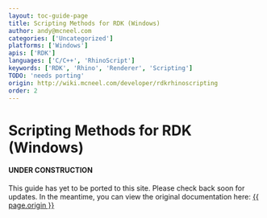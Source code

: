 ```yaml
---
layout: toc-guide-page
title: Scripting Methods for RDK (Windows)
author: andy@mcneel.com
categories: ['Uncategorized']
platforms: ['Windows']
apis: ['RDK']
languages: ['C/C++', 'RhinoScript']
keywords: ['RDK', 'Rhino', 'Renderer', 'Scripting']
TODO: 'needs porting'
origin: http://wiki.mcneel.com/developer/rdkrhinoscripting
order: 2
---
```



# Scripting Methods for RDK (Windows)

<div class="bs-callout bs-callout-danger">
  <h4>UNDER CONSTRUCTION</h4>
  <p>This guide has yet to be ported to this site.  Please check back soon for updates.  
  In the meantime, you can view the original documentation here:
  <a href="{{ page.origin }}">{{ page.origin }}</a></p>
</div>
